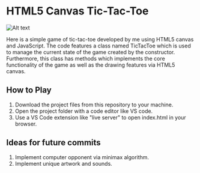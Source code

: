 # HTML5 Canvas Tic-Tac-Toe

![Alt text](https://media.giphy.com/media/TNkhKacTYQCzEsVQ6u/giphy.gif)

Here is a simple game of tic-tac-toe developed by me using HTML5 canvas and JavaScript. The code features a class named TicTacToe which is used to manage the current state of the game created by the constructor. Furthermore, this class has methods which implements the core functionality of the game as well as the drawing features via HTML5 canvas.

## How to Play

1. Download the project files from this repository to your machine.
2. Open the project folder with a code editor like VS code.
3. Use a VS Code extension like "live server" to open index.html in your browser.

## Ideas for future commits

1. Implement computer opponent via minimax algorithm.
2. Implement unique artwork and sounds.
